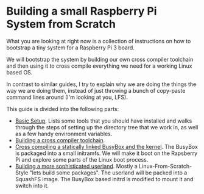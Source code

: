 # Building a small Raspberry Pi System from Scratch

What you are looking at right now is a collection of instructions on how to
bootstrap a tiny system for a Raspberry Pi 3 board.

We will bootstrap the system by building our own cross compiler toolchain
and then using it to cross compile everything we need for a working Linux
based OS.

In contrast to similar guides, I try to explain why we are doing the things
the way we are doing them, instead of just throwing a bunch of copy-paste
command lines around (I'm looking at you, LFS).

This guide is divided into the following parts:

* [Basic Setup](00_setup.md). Lists some tools that you should have
  installed and walks through the steps of setting up the directory tree that
  we work in, as well as a few handy environment variables.
* [Building a cross compiler toolchain](01_crosscc.md).
* [Cross compiling a statically linked BusyBox and the kernel](02_kernel.md).
  The BusyBox is packaged into a small initramfs. We will make it boot on the
  Rapsberry Pi and explore some parts of the Linux boot process.
* [Building a more sophisticated userland](userland.md). Mostly a
  Linux-From-Scratch-Style "lets build some packages". The userland will be
  packed into a SquashFS image. The BusyBox based initrd is modified to mount
  it and switch into it.
